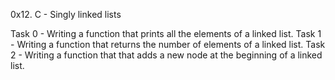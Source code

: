 0x12. C - Singly linked lists

Task 0 - Writing a function that prints all the elements of a linked list.
Task 1 - Writing a function that returns the number of elements of a linked list.
Task 2 - Writing a function that that adds a new node at the beginning of a linked list.
